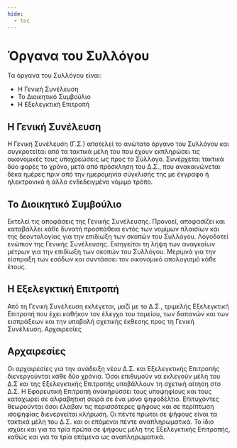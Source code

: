 ```yaml
---
hide:
  - toc
---
```

# Όργανα του Συλλόγου

Τα όργανα του Συλλόγου είναι:

- Η Γενική Συνέλευση
- Το Διοικητικό Συμβούλιο
- Η Εξελεγκτική Επιτροπή

## Η Γενική Συνέλευση
Η Γενική Συνέλευση (Γ.Σ.) αποτελεί το ανώτατο όργανο του Συλλόγου και συγκροτείται από τα τακτικά μέλη του που έχουν εκπληρώσει τις οικονομικές τους υποχρεώσεις ως προς το Σύλλογο. Συνέρχεται τακτικά δύο φορές το χρόνο, μετά από πρόσκληση του Δ.Σ., που ανακοινώνεται δέκα ημέρες πριν από την ημερομηνία σύγκλισής της με έγγραφο ή ηλεκτρονικό ή άλλο ενδεδειγμένο νόμιμο τρόπο.

## Το Διοικητικό Συμβούλιο
Εκτελεί τις αποφάσεις της Γενικής Συνέλευσης. Προνοεί, αποφασίζει και καταβάλλει κάθε δυνατή προσπάθεια εντός των νομίμων πλαισίων και της δεοντολογίας για την επιδίωξη των σκοπών του Συλλόγου. Λογοδοτεί ενώπιον της Γενικής Συνέλευσης. Εισηγείται τη λήψη των αναγκαίων μέτρων για την επιδίωξη των σκοπών του Συλλόγου. Μεριμνά για την είσπραξη των εσόδων και συντάσσει τον οικονομικό απολογισμό κάθε έτους.

## Η Εξελεγκτική Επιτροπή
Από τη Γενική Συνέλευση εκλέγεται, μαζί με το Δ.Σ., τριμελής Εξελεγκτική Επιτροπή που έχει καθήκον τον έλεγχο του ταμείου, των δαπανών και των εισπράξεων και την υποβολή σχετικής έκθεσης προς τη Γενική Συνέλευση.
Αρχαιρεσίες

## Αρχαιρεσίες
Οι αρχαιρεσίες για την ανάδειξη νέου Δ.Σ. και Εξελεγκτικής Επιτροπής διενεργούνται κάθε δύο χρόνια. Όσοι επιθυμούν να εκλεγούν μέλη του Δ.Σ και της Εξελεγκτικής Επιτροπής υποβάλλουν τη σχετική αίτηση στο Δ.Σ. Η Εφορευτική Επιτροπή ανακηρύσσει τους υποψηφίους και τους καταχωρεί σε αλφαβητική σειρά σε ένα μόνο ψηφοδέλτιο. Επιτυχόντες θεωρούνται όσοι έλαβαν τις περισσότερες ψήφους και σε περίπτωση ισοψηφίας διενεργείται κλήρωση. Οι πέντε πρώτοι σε ψήφους είναι τα τακτικά μέλη του Δ.Σ. και οι επόμενοι πέντε αναπληρωματικά. Το ίδιο ισχύει και για τα τρία πρώτα σε ψήφους μέλη της Εξελεγκτικής Επιτροπής, καθώς και για τα τρία επόμενα ως αναπληρωματικά.